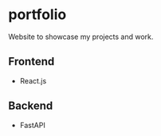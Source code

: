 # portfolio

Website to showcase my projects and work.

## Frontend
* React.js

## Backend
* FastAPI

